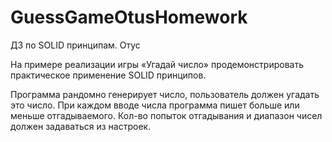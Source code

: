 # GuessGameOtusHomework
ДЗ по SOLID принципам. Отус

На примере реализации игры «Угадай число» продемонстрировать практическое применение SOLID принципов.

Программа рандомно генерирует число, пользователь должен угадать это число. 
При каждом вводе числа программа пишет больше или меньше отгадываемого. 
Кол-во попыток отгадывания и диапазон чисел должен задаваться из настроек.
